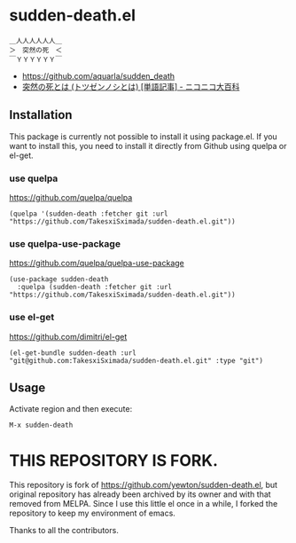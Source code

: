 # sudden-death.el

    ＿人人人人人人＿  
    ＞　突然の死　＜  
    ￣ＹＹＹＹＹＹ￣

- https://github.com/aquarla/sudden_death
- [突然の死とは (トツゼンノシとは) [単語記事] - ニコニコ大百科](http://dic.nicovideo.jp/a/%E7%AA%81%E7%84%B6%E3%81%AE%E6%AD%BB "突然の死とは (トツゼンノシとは) [単語記事] - ニコニコ大百科")

## Installation

This package is currently not possible to install it using
package.el. If you want to install this, you need to install it
directly from Github using quelpa or el-get.

### use quelpa

https://github.com/quelpa/quelpa

```
(quelpa '(sudden-death :fetcher git :url "https://github.com/TakesxiSximada/sudden-death.el.git"))

```

### use quelpa-use-package

https://github.com/quelpa/quelpa-use-package


```
(use-package sudden-death
  :quelpa (sudden-death :fetcher git :url "https://github.com/TakesxiSximada/sudden-death.el.git"))
```

### use el-get

https://github.com/dimitri/el-get

```
(el-get-bundle sudden-death :url "git@github.com:TakesxiSximada/sudden-death.el.git" :type "git")
```

## Usage

Activate region and then execute:

    M-x sudden-death

# THIS REPOSITORY IS FORK.

This repository is fork of https://github.com/yewton/sudden-death.el,
but original repository has already been archived by its owner and
with that removed from MELPA.  Since I use this little el once in a
while, I forked the repository to keep my environment of emacs.

Thanks to all the contributors.

